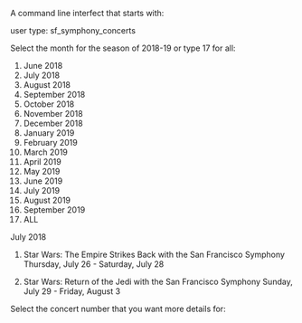 A command line interfect that starts with:

user type: sf_symphony_concerts

Select the month for the season of 2018-19 or type 17 for all:

1. June 2018
2. July 2018
3. August 2018
4. September 2018
5. October 2018
6. November 2018
7. December 2018
8. January 2019
9. February 2019
10. March 2019
11. April 2019
12. May 2019
13. June 2019
14. July 2019
15. August 2019
16. September 2019
17. ALL



July 2018

1. Star Wars: The Empire Strikes Back with the San Francisco Symphony
   Thursday, July 26 - Saturday, July 28

2. Star Wars: Return of the Jedi with the San Francisco Symphony
   Sunday, July 29 - Friday, August 3

Select the concert number that you want more details for:
